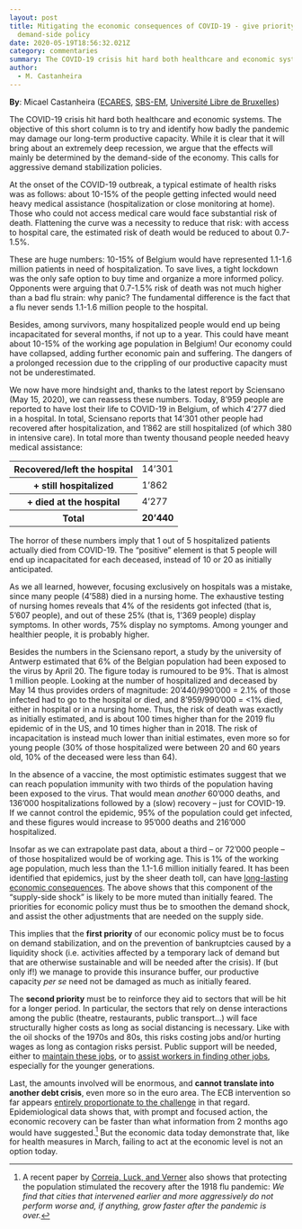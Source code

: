 ```yaml
---
layout: post
title: Mitigating the economic consequences of COVID-19 - give priority to a
  demand-side policy
date: 2020-05-19T18:56:32.021Z
category: commentaries
summary: The COVID-19 crisis hit hard both healthcare and economic systems. The objective of this short column is to try and identify how badly the pandemic may damage our long-term productive capacity. While it is clear that it will bring about an extremely deep recession, we argue that the effects will mainly be determined by the demand-side of the economy. This calls for aggressive demand stabilization policies.
author:
  - M. Castanheira
---
```

**By**: Micael Castanheira ([ECARES](https://ecares.ulb.be/), [SBS-EM](https://www.solvay.edu/en/), [Université Libre de Bruxelles](https://www.ulb.be/))

The COVID-19 crisis hit hard both healthcare and economic systems. The objective of this short column is to try and identify how badly the pandemic may damage our long-term productive capacity. While it is clear that it will bring about an extremely deep recession, we argue that the effects will mainly be determined by the demand-side of the economy. This calls for aggressive demand stabilization policies.

At the onset of the COVID-19 outbreak, a typical estimate of health risks was as follows: about 10-15% of the people getting infected would need heavy medical assistance (hospitalization or close monitoring at home). Those who could not access medical care would face substantial risk of death. Flattening the curve was a necessity to reduce that risk: with access to hospital care, the estimated risk of death would be reduced to about 0.7-1.5%.

These are huge numbers: 10-15% of Belgium would have represented 1.1-1.6 million patients in need of hospitalization. To save lives, a tight lockdown was the only safe option to buy time and organize a more informed policy. Opponents were arguing that 0.7-1.5% risk of death was not much higher than a bad flu strain: why panic? The fundamental difference is the fact that a flu never sends 1.1-1.6 million people to the hospital.

Besides, among survivors, many hospitalized people would end up being incapacitated for several months, if not up to a year. This could have meant about 10-15% of the working age population in Belgium! Our economy could have collapsed, adding further economic pain and suffering. The dangers of a prolonged recession due to the crippling of our productive capacity must not be underestimated.

We now have more hindsight and, thanks to the latest report by Sciensano (May 15, 2020), we can reassess these numbers. Today, 8’959 people are reported to have lost their life to COVID-19 in Belgium, of which 4’277 died in a hospital. In total, Sciensano reports that 14’301 other people had recovered after hospitalization, and 1’862 are still hospitalized (of which 380 in intensive care). In total more than twenty thousand people needed heavy medical assistance:

<table class='table table-bordered table-hover'>
    <tbody>
        <tr>
            <th scope='row'>Recovered/left the hospital</th>
            <td>14’301</td>
        </tr>
        <tr>
            <th scope='row'>+ still hospitalized</th>
            <td>1’862</td>
        </tr>
        <tr>
            <th scope='row'>+ died at the hospital</th>
            <td>4’277</td>
        </tr>
        <tr>
            <th scope='row'>Total</th>
            <td><b>20’440</b></td>
        </tr>
    </tbody>
</table>

The horror of these numbers imply that 1 out of 5 hospitalized patients actually died from COVID-19. The “positive” element is that 5 people will end up incapacitated for each deceased, instead of 10 or 20 as initially anticipated.

As we all learned, however, focusing exclusively on hospitals was a mistake, since many people (4’588) died in a nursing home. The exhaustive testing of nursing homes reveals that 4% of the residents got infected (that is, 5’607 people), and out of these 25% (that is, 1’369 people) display symptoms. In other words, 75% display no symptoms. Among younger and healthier people, it is probably higher.

Besides the numbers in the Sciensano report, a study by the university of Antwerp estimated that 6% of the Belgian population had been exposed to the virus by April 20. The figure today is rumoured to be 9%. That is almost 1 million people. Looking at the number of hospitalized and deceased by May 14 thus provides orders of magnitude: 20’440/990’000 = 2.1% of those infected had to go to the hospital or died, and 8’959/990’000 = <1% died, either in hospital or in a nursing home. Thus, the risk of death was exactly as initially estimated, and is about 100 times higher than for the 2019 flu epidemic of in the US, and 10 times higher than in  2018. The risk of incapacitation is instead much lower than initial estimates, even more so for young people (30% of those hospitalized were between 20 and 60 years old, 10% of the deceased were less than 64).

In the absence of a vaccine, the most optimistic estimates suggest that we can reach population immunity with two thirds of the population having been exposed to the virus. That would mean *another* 60’000 deaths, and 136’000 hospitalizations followed by a (slow) recovery – just for COVID-19. If we cannot control the epidemic, 95% of the population could get infected, and these figures would increase to 95’000 deaths and 216’000 hospitalized.

Insofar as we can extrapolate past data, about a third – or 72’000 people – of those hospitalized would be of working age. This is 1% of the working age population, much less than the 1.1-1.6 million initially feared. It has been identified that epidemics, just by the sheer death toll, can have [long-lasting economic consequences](https://www.frbsf.org/economic-research/publications/working-papers/2020/09/). The above shows that this component of the “supply-side shock” is likely to be more muted than initially feared. The priorities for economic policy must thus be to smoothen the demand shock, and assist the other adjustments that are needed on the supply side.

This implies that the **first priority** of our economic policy must be to focus on demand stabilization, and on the prevention of bankruptcies caused by a liquidity shock (i.e. activities affected by a temporary lack of demand but that are otherwise sustainable and will be needed after the crisis). If (but only if!) we manage to provide this insurance buffer, our productive capacity *per se* need not be damaged as much as initially feared.

The **second priority** must be to reinforce they aid to sectors that will be hit for a longer period. In particular, the sectors that rely on dense interactions among the public (theatre, restaurants, public transport...) will face structurally higher costs as long as social distancing is necessary. Like with the oil shocks of the 1970s and 80s, this risks costing jobs and/or hurting wages as long as contagion risks persist. Public support will be needed, either to [maintain these jobs](https://voxeu.org/article/labour-market-policy-response-covid-19-must-save-aggregate-matching-capital), or to [assist workers in finding other jobs](https://voxeu.org/article/labour-market-policy-response-covid-19-must-leverage-power-age), especially for the younger generations.

Last, the amounts involved will be enormous, and **cannot translate into another debt crisis**, even more so in the euro area. The ECB intervention so far appears [entirely proportionate to the challenge](https://www.ecb.europa.eu/press/blog/date/2020/html/ecb.blog200501~a2d8f514a0.en.html) in that regard. Epidemiological data shows that, with prompt and focused action, the economic recovery can be faster than what information from 2 months ago would have suggested.[^1] But the economic data today demonstrate that, like for health measures in March, failing to act at the economic level is not an option today.

[^1]: A recent paper by [Correia, Luck, and Verner](https://papers.ssrn.com/sol3/Papers.cfm?abstract_id=3561560) also shows that protecting the population stimulated the recovery after the 1918 flu pandemic: *We find that cities that intervened earlier and more aggressively do not perform worse and, if anything, grow faster after the pandemic is over.*
